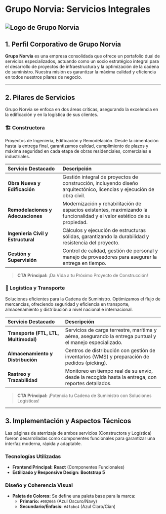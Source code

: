 # Grupo Norvia: Servicios Integrales

![Logo de Grupo Norvia]("https://norvia-web.vercel.app/static/media/inicio.2ef493602593013c9c61.jpg")
---

## 1. Perfil Corporativo de Grupo Norvia

**Grupo Norvia** es una empresa consolidada que ofrece un portafolio dual de servicios especializados, actuando como un socio estratégico integral para el desarrollo de proyectos de infraestructura y la optimización de la cadena de suministro. Nuestra misión es garantizar la máxima calidad y eficiencia en todos nuestros pilares de negocio.

---

## 2. Pilares de Servicios

Grupo Norvia se enfoca en dos áreas críticas, asegurando la excelencia en la edificación y en la logística de sus clientes.

### 🏗️ Constructora

Proyectos de Ingeniería, Edificación y Remodelación. Desde la cimentación hasta la entrega final, garantizamos calidad, cumplimiento de plazos y máxima seguridad en cada etapa de obras residenciales, comerciales e industriales.

| Servicio Destacado | Descripción |
| :--- | :--- |
| **Obra Nueva y Edificación** | Gestión integral de proyectos de construcción, incluyendo diseño arquitectónico, licencias y ejecución de obra civil. |
| **Remodelaciones y Adecuaciones** | Modernización y rehabilitación de espacios existentes, maximizando la funcionalidad y el valor estético de su propiedad. |
| **Ingeniería Civil y Estructural** | Cálculos y ejecución de estructuras sólidas, garantizando la durabilidad y resistencia del proyecto. |
| **Gestión y Supervisión** | Control de calidad, gestión de personal y manejo de proveedores para asegurar la entrega en tiempo. |

> **CTA Principal:** ¡Da Vida a tu Próximo Proyecto de Construcción!

### 🚛 Logística y Transporte

Soluciones eficientes para la Cadena de Suministro. Optimizamos el flujo de mercancías, ofreciendo seguridad y eficiencia en transporte, almacenamiento y distribución a nivel nacional e internacional.

| Servicio Destacado | Descripción |
| :--- | :--- |
| **Transporte (FTL, LTL, Multimodal)** | Servicios de carga terrestre, marítima y aérea, asegurando la entrega puntual y el manejo especializado. |
| **Almacenamiento y Distribución** | Centros de distribución con gestión de inventarios (WMS) y preparación de pedidos (picking). |
| **Rastreo y Trazabilidad** | Monitoreo en tiempo real de su envío, desde la recogida hasta la entrega, con reportes detallados. |

> **CTA Principal:** ¡Potencia tu Cadena de Suministro con Soluciones Logísticas!

---

## 3. Implementación y Aspectos Técnicos

Las páginas de aterrizaje de ambos servicios (Constructora y Logística) fueron desarrolladas como componentes funcionales para garantizar una interfaz moderna, rápida y adaptable.

### Tecnologías Utilizadas

* **Frontend Principal:** **React** (Componentes Funcionales)
* **Estilizado y Responsive Design:** **Bootstrap 5**

### Diseño y Coherencia Visual

* **Paleta de Colores:** Se define una paleta base para la marca:
    * **Primario:** `#002665` (Azul Oscuro/Navy)
    * **Secundario/Énfasis:** `#4fabc4` (Azul Claro/Cian)